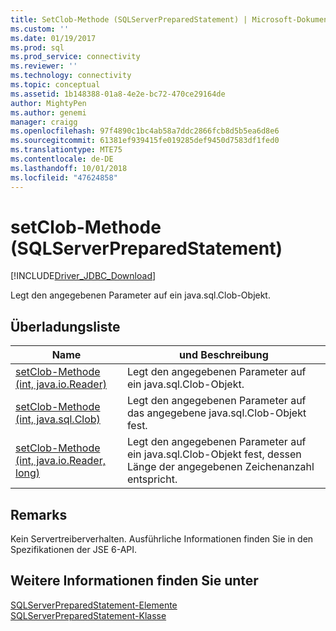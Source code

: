```yaml
---
title: SetClob-Methode (SQLServerPreparedStatement) | Microsoft-Dokumentation
ms.custom: ''
ms.date: 01/19/2017
ms.prod: sql
ms.prod_service: connectivity
ms.reviewer: ''
ms.technology: connectivity
ms.topic: conceptual
ms.assetid: 1b148388-01a8-4e2e-bc72-470ce29164de
author: MightyPen
ms.author: genemi
manager: craigg
ms.openlocfilehash: 97f4890c1bc4ab58a7ddc2866fcb8d5b5ea6d8e6
ms.sourcegitcommit: 61381ef939415fe019285def9450d7583df1fed0
ms.translationtype: MTE75
ms.contentlocale: de-DE
ms.lasthandoff: 10/01/2018
ms.locfileid: "47624858"
---
```

# <a name="setclob-method-sqlserverpreparedstatement"></a>setClob-Methode (SQLServerPreparedStatement)
[!INCLUDE[Driver_JDBC_Download](../../../includes/driver_jdbc_download.md)]

  Legt den angegebenen Parameter auf ein java.sql.Clob-Objekt.  
  
## <a name="overload-list"></a>Überladungsliste  
  
|Name|und Beschreibung|  
|----------|-----------------|  
|[setClob-Methode &#40;int, java.io.Reader&#41;](../../../connect/jdbc/reference/setclob-method-int-java-io-reader.md)|Legt den angegebenen Parameter auf ein java.sql.Clob-Objekt.|  
|[setClob-Methode &#40;int, java.sql.Clob&#41;](../../../connect/jdbc/reference/setclob-method-int-java-sql-clob.md)|Legt den angegebenen Parameter auf das angegebene java.sql.Clob-Objekt fest.|  
|[setClob-Methode &#40;int, java.io.Reader, long&#41;](../../../connect/jdbc/reference/setclob-method-int-java-io-reader-long.md)|Legt den angegebenen Parameter auf ein java.sql.Clob-Objekt fest, dessen Länge der angegebenen Zeichenanzahl entspricht.|  
  
## <a name="remarks"></a>Remarks  
 Kein Servertreiberverhalten. Ausführliche Informationen finden Sie in den Spezifikationen der JSE 6-API.  
  
## <a name="see-also"></a>Weitere Informationen finden Sie unter  
 [SQLServerPreparedStatement-Elemente](../../../connect/jdbc/reference/sqlserverpreparedstatement-members.md)   
 [SQLServerPreparedStatement-Klasse](../../../connect/jdbc/reference/sqlserverpreparedstatement-class.md)  
  
  
